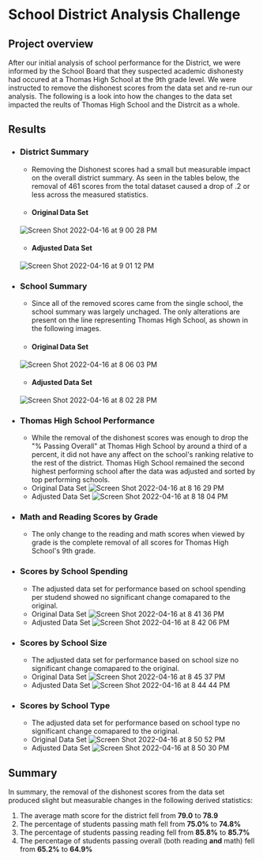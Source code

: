 # School District Analysis Challenge
## Project overview
After our initial analysis of school performance for the District, we were informed by the School Board that they suspected academic dishonesty had occured at a Thomas High School at the 9th grade level. We were instructed to remove the dishonest scores from the data set and re-run our analysis. The following is a look into how the changes to the data set impacted the reults of Thomas High School and the Distrcit as a whole.  
## Results
* ### District Summary 
  - Removing the Dishonest scores had a small but measurable impact on the overall district summary. As seen in the tables below, the removal of 461 scores from the total dataset caused a drop of .2 or less across the measured statistics.
  - #### Original Data Set
  ![Screen Shot 2022-04-16 at 9 00 28 PM](https://user-images.githubusercontent.com/100643755/163699791-abc9edff-5056-4ffb-9174-7252163ae886.png)

  - #### Adjusted Data Set
  ![Screen Shot 2022-04-16 at 9 01 12 PM](https://user-images.githubusercontent.com/100643755/163699807-70140c30-4de4-4b4a-997d-7534d27d0f22.png)


  
* ### School Summary
  - Since all of the removed scores came from the single school, the school summary was largely unchaged. The only alterations are present on the line representing Thomas High School, as shown in the following images. 
  - #### Original Data Set
  ![Screen Shot 2022-04-16 at 8 06 03 PM](https://user-images.githubusercontent.com/100643755/163698496-b59677b2-fce8-41b5-86f3-f99ac8247d5c.png)
  - #### Adjusted Data Set
  ![Screen Shot 2022-04-16 at 8 02 28 PM](https://user-images.githubusercontent.com/100643755/163698434-ffc0b779-0f36-41af-ac71-1185977a45f4.png)

* ### Thomas High School Performance
  - While the removal of the dishonest scores was enough to drop the "% Passing Overall" at Thomas High School by around a third of a percent, it did not have any affect on the school's ranking relative to the rest of the district. Thomas High School remained the second highest performing school after the data was adjusted and sorted by top performing schools.
  - Original Data Set
  ![Screen Shot 2022-04-16 at 8 16 29 PM](https://user-images.githubusercontent.com/100643755/163698710-3498751a-5b95-4a04-8150-d80fad01e86a.png) 
  - Adjusted Data Set 
  ![Screen Shot 2022-04-16 at 8 18 04 PM](https://user-images.githubusercontent.com/100643755/163698738-a67816ca-bff8-4c17-89e7-ab75c166630a.png)
* ### Math and Reading Scores by Grade
  - The only change to the reading and math scores when viewed by grade is the complete removal of all scores for Thomas High School's 9th grade. 
  
* ### Scores by School Spending
  - The adjusted data set for performance based on school spending per studend showed no significant change comapared to the original.
  - Original Data Set
  ![Screen Shot 2022-04-16 at 8 41 36 PM](https://user-images.githubusercontent.com/100643755/163699342-393f3c89-7079-4455-bd85-7afd240f1f1b.png)
  - Adjusted Data Set
  ![Screen Shot 2022-04-16 at 8 42 06 PM](https://user-images.githubusercontent.com/100643755/163699353-01640966-0aa7-43b3-b5d5-e243fc5e479f.png) 
* ### Scores by School Size
  - The adjusted data set for performance based on school size no significant change comapared to the original.
  - Original Data Set
  ![Screen Shot 2022-04-16 at 8 45 37 PM](https://user-images.githubusercontent.com/100643755/163699443-7e207ac5-9353-4f78-a31a-256be99e5746.png)
  - Adjusted Data Set
  ![Screen Shot 2022-04-16 at 8 44 44 PM](https://user-images.githubusercontent.com/100643755/163699415-f75231c4-22f7-457e-b95c-d7b665502fc5.png)
* ### Scores by School Type
  - The adjusted data set for performance based on school type no significant change comapared to the original.
  - Original Data Set
  ![Screen Shot 2022-04-16 at 8 50 52 PM](https://user-images.githubusercontent.com/100643755/163699575-c15c9990-93c9-4f5e-88fb-c6c79c19eaad.png)
  - Adjusted Data Set
![Screen Shot 2022-04-16 at 8 50 30 PM](https://user-images.githubusercontent.com/100643755/163699565-845c5285-6ce8-44f4-8567-3130650ecb38.png) 

## Summary
In summary, the removal of the dishonest scores from the data set produced slight but measurable changes in the following derived statistics:
  1. The average math score for the district fell from **79.0** to **78.9**
  2. The percentage of students passing math fell from **75.0%** to **74.8%**
  3. The percentage of students passing reading fell from **85.8%** to **85.7%**
  4. The percentage of students passing overall (both reading **and** math) fell from **65.2%** to **64.9%**
